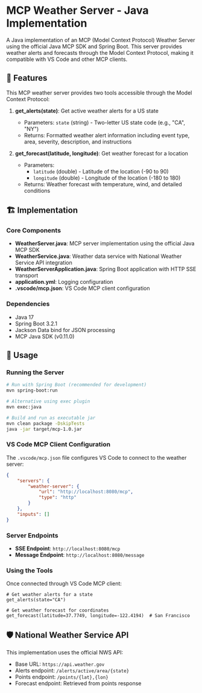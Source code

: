 # MCP Weather Server - Java Implementation

A Java implementation of an MCP (Model Context Protocol) Weather Server using the official Java MCP SDK and Spring Boot. This server provides weather alerts and forecasts through the Model Context Protocol, making it compatible with VS Code and other MCP clients.

## 🌟 Features

This MCP weather server provides two tools accessible through the Model Context Protocol:

1. **get_alerts(state)**: Get active weather alerts for a US state
   - Parameters: `state` (string) - Two-letter US state code (e.g., "CA", "NY")
   - Returns: Formatted weather alert information including event type, area, severity, description, and instructions

2. **get_forecast(latitude, longitude)**: Get weather forecast for a location
   - Parameters:
     - `latitude` (double) - Latitude of the location (-90 to 90)
     - `longitude` (double) - Longitude of the location (-180 to 180)
   - Returns: Weather forecast with temperature, wind, and detailed conditions

## 🏗️ Implementation

### Core Components

- **WeatherServer.java**: MCP server implementation using the official Java MCP SDK
- **WeatherService.java**: Weather data service with National Weather Service API integration
- **WeatherServerApplication.java**: Spring Boot application with HTTP SSE transport
- **application.yml**: Logging configuration
- **.vscode/mcp.json**: VS Code MCP client configuration

### Dependencies

- Java 17
- Spring Boot 3.2.1
- Jackson Data bind for JSON processing
- MCP Java SDK (v0.11.0)

## 🚀 Usage

### Running the Server

```bash
# Run with Spring Boot (recommended for development)
mvn spring-boot:run

# Alternative using exec plugin
mvn exec:java

# Build and run as executable jar
mvn clean package -DskipTests
java -jar target/mcp-1.0.jar
```

### VS Code MCP Client Configuration

The `.vscode/mcp.json` file configures VS Code to connect to the weather server:

```json
{
	"servers": {
		"weather-server": {
			"url": "http://localhost:8080/mcp",
			"type": "http"
		}
	},
	"inputs": []
}
```

### Server Endpoints

- **SSE Endpoint**: `http://localhost:8080/mcp`
- **Message Endpoint**: `http://localhost:8080/message`

### Using the Tools

Once connected through VS Code MCP client:

```text
# Get weather alerts for a state
get_alerts(state="CA")

# Get weather forecast for coordinates
get_forecast(latitude=37.7749, longitude=-122.4194)  # San Francisco
```

## 🛡️ National Weather Service API

This implementation uses the official NWS API:

- Base URL: `https://api.weather.gov`
- Alerts endpoint: `/alerts/active/area/{state}`
- Points endpoint: `/points/{lat},{lon}`
- Forecast endpoint: Retrieved from points response
